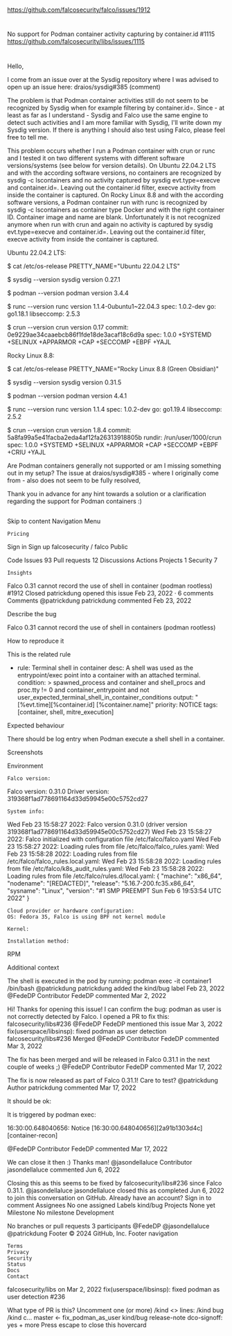 
##
#
https://github.com/falcosecurity/falco/issues/1912
#
No support for Podman container activity capturing by container.id #1115 
https://github.com/falcosecurity/libs/issues/1115
#
##





Hello,

I come from an issue over at the Sysdig repository where I was advised to open up an issue here: draios/sysdig#385 (comment)

The problem is that Podman container activities still do not seem to be recognized by Sysdig when for example filtering by container.id=<container id>. Since - at least as far as I understand - Sysdig and Falco use the same engine to detect such activities and I am more familiar with Sysdig, I'll write down my Sysdig version.
If there is anything I should also test using Falco, please feel free to tell me.

This problem occurs whether I run a Podman container with crun or runc and I tested it on two different systems with different software versions/systems (see below for version details).
On Ubuntu 22.04.2 LTS and with the according software versions, no containers are recognized by sysdig -c lscontainers and no activity captured by sysdig evt.type=execve and container.id=<container-id>. Leaving out the container.id filter, execve activity from inside the container is captured.
On Rocky Linux 8.8 and with the according software versions, a Podman container run with runc is recognized by sysdig -c lscontainers as container type Docker and with the right container ID. Container image and name are blank. Unfortunately it is not recognized anymore when run with crun and again no activity is captured by sysdig evt.type=execve and container.id=<container-id>. Leaving out the container.id filter, execve activity from inside the container is captured.

Ubuntu 22.04.2 LTS:

$ cat /etc/os-release
PRETTY_NAME="Ubuntu 22.04.2 LTS"

$ sysdig --version
sysdig version 0.27.1

$ podman --version
podman version 3.4.4

$ runc --version
runc version 1.1.4-0ubuntu1~22.04.3
spec: 1.0.2-dev
go: go1.18.1
libseccomp: 2.5.3

$ crun --version
crun version 0.17
commit: 0e9229ae34caaebcb86f1fde18de3acaf18c6d9a
spec: 1.0.0
+SYSTEMD +SELINUX +APPARMOR +CAP +SECCOMP +EBPF +YAJL

Rocky Linux 8.8:

$ cat /etc/os-release
PRETTY_NAME="Rocky Linux 8.8 (Green Obsidian)"

$ sysdig --version
sysdig version 0.31.5

$ podman --version
podman version 4.4.1

$ runc --version
runc version 1.1.4
spec: 1.0.2-dev
go: go1.19.4
libseccomp: 2.5.2

$ crun --version
crun version 1.8.4
commit: 5a8fa99a5e41facba2eda4af12fa26313918805b
rundir: /run/user/1000/crun
spec: 1.0.0
+SYSTEMD +SELINUX +APPARMOR +CAP +SECCOMP +EBPF +CRIU +YAJL

Are Podman containers generally not supported or am I missing something out in my setup? The issue at draios/sysdig#385 - where I originally come from - also does not seem to be fully resolved,

Thank you in advance for any hint towards a solution or a clarification regarding the support for Podman containers :)


##
##


Skip to content
Navigation Menu

    Pricing

Sign in
Sign up
falcosecurity /
falco
Public

Code
Issues 93
Pull requests 12
Discussions
Actions
Projects 1
Security 7

    Insights

Falco 0.31 cannot record the use of shell in container (podman rootless) #1912
Closed
patrickdung opened this issue Feb 23, 2022 · 6 comments
Comments
@patrickdung
patrickdung commented Feb 23, 2022

Describe the bug

Falco 0.31 cannot record the use of shell in containers (podman rootless)

How to reproduce it

This is the related rule

- rule: Terminal shell in container
  desc: A shell was used as the entrypoint/exec point into a container with an attached terminal.
  condition: >
    spawned_process and container
    and shell_procs and proc.tty != 0
    and container_entrypoint
    and not user_expected_terminal_shell_in_container_conditions
  output: "[%evt.time][%container.id] [%container.name]"
  priority: NOTICE
  tags: [container, shell, mitre_execution]

Expected behaviour

There should be log entry when Podman execute a shell shell in a container.

Screenshots

Environment

    Falco version:

Falco version: 0.31.0
Driver version: 319368f1ad778691164d33d59945e00c5752cd27

    System info:

Wed Feb 23 15:58:27 2022: Falco version 0.31.0 (driver version 319368f1ad778691164d33d59945e00c5752cd27)
Wed Feb 23 15:58:27 2022: Falco initialized with configuration file /etc/falco/falco.yaml
Wed Feb 23 15:58:27 2022: Loading rules from file /etc/falco/falco_rules.yaml:
Wed Feb 23 15:58:28 2022: Loading rules from file /etc/falco/falco_rules.local.yaml:
Wed Feb 23 15:58:28 2022: Loading rules from file /etc/falco/k8s_audit_rules.yaml:
Wed Feb 23 15:58:28 2022: Loading rules from file /etc/falco/rules.d/local.yaml:
{
  "machine": "x86_64",
  "nodename": "[REDACTED]",
  "release": "5.16.7-200.fc35.x86_64",
  "sysname": "Linux",
  "version": "#1 SMP PREEMPT Sun Feb 6 19:53:54 UTC 2022"
}

    Cloud provider or hardware configuration:
    OS: Fedora 35, Falco is using BPF not kernel module

    Kernel:

    Installation method:

RPM

Additional context

The shell is executed in the pod by running:
podman exec -it container1 /bin/bash
@patrickdung patrickdung added the kind/bug label Feb 23, 2022
@FedeDP
Contributor
FedeDP commented Mar 2, 2022

Hi! Thanks for opening this issue!
I can confirm the bug: podman as user is not correctly detected by Falco.
I opened a PR to fix this: falcosecurity/libs#236
@FedeDP FedeDP mentioned this issue Mar 3, 2022
fix(userspace/libsinsp): fixed podman as user detection falcosecurity/libs#236
Merged
@FedeDP
Contributor
FedeDP commented Mar 3, 2022

The fix has been merged and will be released in Falco 0.31.1 in the next couple of weeks ;)
@FedeDP
Contributor
FedeDP commented Mar 17, 2022

The fix is now released as part of Falco 0.31.1! Care to test?
@patrickdung
Author
patrickdung commented Mar 17, 2022

It should be ok:

It is triggered by podman exec:

16:30:00.648040656: Notice [16:30:00.648040656][2a91b1303d4c] [container-recon]

@FedeDP
Contributor
FedeDP commented Mar 17, 2022

We can close it then :)
Thanks man!
@jasondellaluce
Contributor
jasondellaluce commented Jun 6, 2022

Closing this as this seems to be fixed by falcosecurity/libs#236 since Falco 0.31.1.
@jasondellaluce jasondellaluce closed this as completed Jun 6, 2022
to join this conversation on GitHub. Already have an account? Sign in to comment
Assignees
No one assigned
Labels
kind/bug
Projects
None yet
Milestone
No milestone
Development

No branches or pull requests
3 participants
@FedeDP
@jasondellaluce
@patrickdung
Footer
© 2024 GitHub, Inc.
Footer navigation

    Terms
    Privacy
    Security
    Status
    Docs
    Contact

falcosecurity/libs on Mar 2, 2022
fix(userspace/libsinsp): fixed podman as user detection #236

What type of PR is this? Uncomment one (or more) /kind <> lines: /kind bug /kind c…
master ← fix_podman_as_user
kind/bug release-note dco-signoff: yes + more
Press escape to close this hovercard
